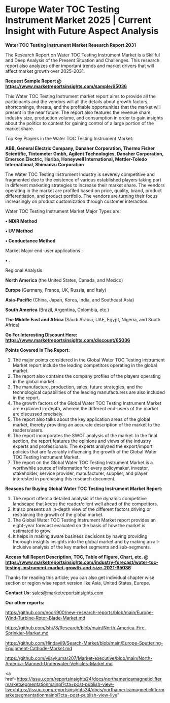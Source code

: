 # Europe Water TOC Testing Instrument Market 2025 | Current Insight with Future Aspect Analysis

<strong>Water TOC Testing Instrument Market Research Report 2031</strong>

The Research Report on Water TOC Testing Instrument Market is a Skillful and Deep Analysis of the Present Situation and Challenges. This research report also analyzes other important trends and market drivers that will affect market growth over 2025-2031.

<strong>Request Sample Report @ <a href=https://www.marketreportsinsights.com/sample/65036>https://www.marketreportsinsights.com/sample/65036</a></strong>

This Water TOC Testing Instrument market report aims to provide all the participants and the vendors will all the details about growth factors, shortcomings, threats, and the profitable opportunities that the market will present in the near future. The report also features the revenue share, industry size, production volume, and consumption in order to gain insights about the politics to contest for gaining control of a large portion of the market share.

Top Key Players in the Water TOC Testing Instrument Market:

<strong>ABB, General Electric Company, Danaher Corporation, Thermo Fisher Scientific, Tintometer Gmbh, Agilent Technologies, Danaher Corporation, Emerson Electric, Horiba, Honeywell International, Mettler-Toledo International, Shimadzu Corporation</strong>

The Water TOC Testing Instrument Industry is severely competitive and fragmented due to the existence of various established players taking part in different marketing strategies to increase their market share. The vendors operating in the market are profiled based on price, quality, brand, product differentiation, and product portfolio. The vendors are turning their focus increasingly on product customization through customer interaction.

Water TOC Testing Instrument Market Major Types are:

<strong>• NDIR Method

• UV Method

• Conductance Method</strong>

Market Major end-user applications :

<strong>• .</strong>

Regional Analysis

</u><strong><b>North America</b></strong> (the United States, Canada, and Mexico)

<strong><b>Europe </b></strong>(Germany, France, UK, Russia, and Italy)

<strong><b>Asia-Pacific</b></strong> (China, Japan, Korea, India, and Southeast Asia)

<strong><b>South America</b></strong> (Brazil, Argentina, Colombia, etc.)

<strong><b>The Middle East and Africa</b></strong> (Saudi Arabia, UAE, Egypt, Nigeria, and South Africa)

<strong>Go For Interesting Discount Here: <a href=https://www.marketreportsinsights.com/discount/65036>https://www.marketreportsinsights.com/discount/65036</a></strong>

<strong>Points Covered in The Report:</strong>
<ol>
  <li>The major points considered in the Global Water TOC Testing Instrument Market report include the leading competitors operating in the global market.</li>
  <li>The report also contains the company profiles of the players operating in the global market.</li>
  <li>The manufacture, production, sales, future strategies, and the technological capabilities of the leading manufacturers are also included in the report.</li>
  <li>The growth factors of the Global Water TOC Testing Instrument Market are explained in-depth, wherein the different end-users of the market are discussed precisely.</li>
  <li>The report also talks about the key application areas of the global market, thereby providing an accurate description of the market to the readers/users.</li>
  <li>The report incorporates the SWOT analysis of the market. In the final section, the report features the opinions and views of the industry experts and professionals. The experts analyzed the export/import policies that are favorably influencing the growth of the Global Water TOC Testing Instrument Market.</li>
  <li>The report on the Global Water TOC Testing Instrument Market is a worthwhile source of information for every policymaker, investor, stakeholder, service provider, manufacturer, supplier, and player interested in purchasing this research document.</li>
</ol>
<strong>Reasons for Buying Global Water TOC Testing Instrument Market Report:</strong>

<ol>
  <li>The report offers a detailed analysis of the dynamic competitive landscape that keeps the reader/client well ahead of the competitors.</li>
  <li>It also presents an in-depth view of the different factors driving or restraining the growth of the global market.</li>
  <li>The Global Water TOC Testing Instrument Market report provides an eight-year forecast evaluated on the basis of how the market is estimated to grow.</li>
  <li>It helps in making aware business decisions by having providing thorough insights insights into the global market and by making an all-inclusive analysis of the key market segments and sub-segments.</li>
</ol>
<strong>Access full Report Description, TOC, Table of Figure, Chart, etc. @ <a href=https://www.marketreportsinsights.com/industry-forecast/water-toc-testing-instrument-market-growth-and-size-2021-65036>https://www.marketreportsinsights.com/industry-forecast/water-toc-testing-instrument-market-growth-and-size-2021-65036</a></strong>


Thanks for reading this article; you can also get individual chapter wise section or region wise report version like Asia, United States, Europe.

<strong>Contact Us:</strong>
sales@marketreportsinsights.com

<strong>Our other reports:</strong>

<a href=https://github.com/noori900/new-research-reports/blob/main/Europe-Wind-Turbine-Rotor-Blade-Market.md>https://github.com/noori900/new-research-reports/blob/main/Europe-Wind-Turbine-Rotor-Blade-Market.md</a>

<a href=https://github.com/Ishi78/Research/blob/main/North-America-Fire-Sprinkler-Market.md>https://github.com/Ishi78/Research/blob/main/North-America-Fire-Sprinkler-Market.md</a>

<a href=https://github.com/Hindavii9/Search-Market/blob/main/Europe-Sputtering-Equipment-Cathode-Market.md>https://github.com/Hindavii9/Search-Market/blob/main/Europe-Sputtering-Equipment-Cathode-Market.md</a>

<a href=https://github.com/vijaykumar207/Market-executive/blob/main/North-America-Manned-Underwater-Vehicles-Market.md>https://github.com/vijaykumar207/Market-executive/blob/main/North-America-Manned-Underwater-Vehicles-Market.md</a>

<a href=https://issuu.com/reportsinsights24/docs/northamericamagneticliftermarketsegmentationmainpl?cta=post-publish-view-live>https://issuu.com/reportsinsights24/docs/northamericamagneticliftermarketsegmentationmainpl?cta=post-publish-view-live</a>"
